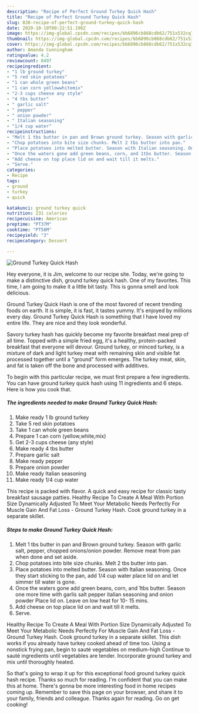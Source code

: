```yaml
---
description: "Recipe of Perfect Ground Turkey Quick Hash"
title: "Recipe of Perfect Ground Turkey Quick Hash"
slug: 838-recipe-of-perfect-ground-turkey-quick-hash
date: 2020-10-10T00:22:51.196Z
image: https://img-global.cpcdn.com/recipes/bb6896cb868cdb62/751x532cq70/ground-turkey-quick-hash-recipe-main-photo.jpg
thumbnail: https://img-global.cpcdn.com/recipes/bb6896cb868cdb62/751x532cq70/ground-turkey-quick-hash-recipe-main-photo.jpg
cover: https://img-global.cpcdn.com/recipes/bb6896cb868cdb62/751x532cq70/ground-turkey-quick-hash-recipe-main-photo.jpg
author: Amanda Cunningham
ratingvalue: 4.2
reviewcount: 8497
recipeingredient:
- "1 lb ground turkey"
- "5 red skin potatoes"
- "1 can whole green beans"
- "1 can corn yellowwhitemix"
- "2-3 cups cheese any style"
- "4 tbs butter"
- " garlic salt"
- " pepper"
- " onion powder"
- " Italian seasoning"
- "1/4 cup water"
recipeinstructions:
- "Melt 1 tbs butter in pan and Brown ground turkey. Season with garlic salt, pepper, chopped onions/onion powder. Remove meat from pan when done and set aside."
- "Chop potatoes into bite size chunks. Melt 2 tbs butter into pan."
- "Place potatoes into melted butter. Season with Italian seasoning. Once they start sticking to the pan, add 1/4 cup water place lid on and let simmer till water is gone."
- "Once the waters gone add green beans, corn, and 1tbs butter. Season one more time with garlis salt pepper italian seasoning and onion powder Place lid on. Leave on low heat for 10- 15 mins."
- "Add cheese on top place lid on and wait till it melts."
- "Serve."
categories:
- Recipe
tags:
- ground
- turkey
- quick

katakunci: ground turkey quick 
nutrition: 231 calories
recipecuisine: American
preptime: "PT37M"
cooktime: "PT58M"
recipeyield: "3"
recipecategory: Dessert

---
```



![Ground Turkey Quick Hash](https://img-global.cpcdn.com/recipes/bb6896cb868cdb62/751x532cq70/ground-turkey-quick-hash-recipe-main-photo.jpg)

Hey everyone, it is Jim, welcome to our recipe site. Today, we're going to make a distinctive dish, ground turkey quick hash. One of my favorites. This time, I am going to make it a little bit tasty. This is gonna smell and look delicious.

Ground Turkey Quick Hash is one of the most favored of recent trending foods on earth. It is simple, it is fast, it tastes yummy. It's enjoyed by millions every day. Ground Turkey Quick Hash is something that I have loved my entire life. They are nice and they look wonderful.

Savory turkey hash has quickly become my favorite breakfast meal prep of all time. Topped with a simple fried egg, it&#39;s a healthy, protein-packed breakfast that everyone will devour. Ground turkey, or minced turkey, is a mixture of dark and light turkey meat with remaining skin and visible fat processed together until a &#34;ground&#34; form emerges. The turkey meat, skin, and fat is taken off the bone and processed with additives.


To begin with this particular recipe, we must first prepare a few ingredients. You can have ground turkey quick hash using 11 ingredients and 6 steps. Here is how you cook that.

<!--inarticleads1-->

##### The ingredients needed to make Ground Turkey Quick Hash:

1. Make ready 1 lb ground turkey
1. Take 5 red skin potatoes
1. Take 1 can whole green beans
1. Prepare 1 can corn (yellow,white,mix)
1. Get 2-3 cups cheese (any style)
1. Make ready 4 tbs butter
1. Prepare  garlic salt
1. Make ready  pepper
1. Prepare  onion powder
1. Make ready  Italian seasoning
1. Make ready 1/4 cup water


This recipe is packed with flavor. A quick and easy recipe for classic tasty breakfast sausage patties. Healthy Recipe To Create A Meal With Portion Size Dynamically Adjusted To Meet Your Metabolic Needs Perfectly For Muscle Gain And Fat Loss - Ground Turkey Hash. Cook ground turkey in a separate skillet. 

<!--inarticleads2-->

##### Steps to make Ground Turkey Quick Hash:

1. Melt 1 tbs butter in pan and Brown ground turkey. Season with garlic salt, pepper, chopped onions/onion powder. Remove meat from pan when done and set aside.
1. Chop potatoes into bite size chunks. Melt 2 tbs butter into pan.
1. Place potatoes into melted butter. Season with Italian seasoning. Once they start sticking to the pan, add 1/4 cup water place lid on and let simmer till water is gone.
1. Once the waters gone add green beans, corn, and 1tbs butter. Season one more time with garlis salt pepper italian seasoning and onion powder Place lid on. Leave on low heat for 10- 15 mins.
1. Add cheese on top place lid on and wait till it melts.
1. Serve.


Healthy Recipe To Create A Meal With Portion Size Dynamically Adjusted To Meet Your Metabolic Needs Perfectly For Muscle Gain And Fat Loss - Ground Turkey Hash. Cook ground turkey in a separate skillet. This dish works if you already have turkey cooked ahead of time too. Using a nonstick frying pan, begin to sauté vegetables on medium-high Continue to sauté ingredients until vegetables are tender. Incorporate ground turkey and mix until thoroughly heated. 

So that's going to wrap it up for this exceptional food ground turkey quick hash recipe. Thanks so much for reading. I'm confident that you can make this at home. There's gonna be more interesting food in home recipes coming up. Remember to save this page on your browser, and share it to your family, friends and colleague. Thanks again for reading. Go on get cooking!

